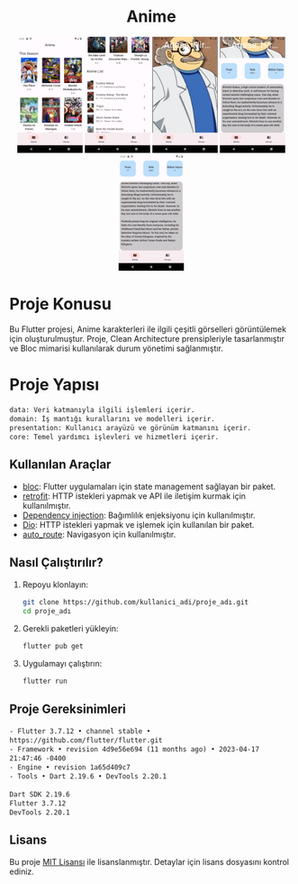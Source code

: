 <h1 align="center">Anime</h1>

<p align="center">
  <img src="screenshots/screenshot1.png" width="23%"></img> 
  <img src="screenshots/screenshot2.png" width="23%"></img> 
  <img src="screenshots/screenshot3.png" width="23%"></img> 
  <img src="screenshots/screenshot4.png" width="23%"></img> 
  <img src="screenshots/screenshot5.png" width="23%"></img> 
</p>


# Proje Konusu

Bu Flutter projesi, Anime karakterleri ile ilgili çeşitli görselleri görüntülemek için oluşturulmuştur. Proje, Clean Architecture prensipleriyle tasarlanmıştır ve Bloc mimarisi kullanılarak durum yönetimi sağlanmıştır.

# Proje Yapısı
    data: Veri katmanıyla ilgili işlemleri içerir.
    domain: İş mantığı kurallarını ve modelleri içerir.
    presentation: Kullanıcı arayüzü ve görünüm katmanını içerir.
    core: Temel yardımcı işlevleri ve hizmetleri içerir.


## Kullanılan Araçlar

- [bloc](https://pub.dev/packages/flutter_bloc): Flutter uygulamaları için state management sağlayan bir paket.
- [retrofit](https://pub.dev/packages/retrofit): HTTP istekleri yapmak ve API ile iletişim kurmak için kullanılmıştır.
- [Dependency injection](https://pub.dev/packages/get_it): Bağımlılık enjeksiyonu için kullanılmıştır.
- [Dio](https://pub.dev/packages/dio): HTTP istekleri yapmak ve işlemek için kullanılan bir paket.
- [auto_route](https://pub.dev/packages/auto_route): Navigasyon için kullanılmıştır.


## Nasıl Çalıştırılır?

1. Repoyu klonlayın:

    ```bash
    git clone https://github.com/kullanici_adi/proje_adı.git
    cd proje_adı
    ```

2. Gerekli paketleri yükleyin:

    ```bash
    flutter pub get
    ```

3. Uygulamayı çalıştırın:

    ```bash
    flutter run
    ```

## Proje Gereksinimleri
    - Flutter 3.7.12 • channel stable • https://github.com/flutter/flutter.git
    - Framework • revision 4d9e56e694 (11 months ago) • 2023-04-17 21:47:46 -0400
    - Engine • revision 1a65d409c7
    - Tools • Dart 2.19.6 • DevTools 2.20.1

    Dart SDK 2.19.6
    Flutter 3.7.12
    DevTools 2.20.1


## Lisans

Bu proje [MIT Lisansı](LICENSE) ile lisanslanmıştır. Detaylar için lisans dosyasını kontrol ediniz.